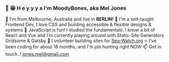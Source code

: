 ### 👋 😁   H e y y y a  I'm MoodyBones, aka Mel Jones

🐨  I'm from Melbourne, Australia and live in **BERLIN!**
💝  I'm a self-taught Frontend Dev, I love CSS and building accessible & flexible designs & systems
🌱  JavaScript is fun! I studied the fundamentals, I know a bit of React and Vue and I’m currently playing around with Static-Site Generators Gridsome & Gatsby
👐  I volunteer building sites for [Sea-Watch.org](https://github.com/sea-watch)
🔥  I've been coding for about 18 months, and I'm job hunting right NOW
📫  Get in touch..! jones.mel@gmail.com

<!--
**MoodyBones/MoodyBones** is a ✨ _special_ ✨ repository because its `README.md` (this file) appears on your GitHub profile.

Here are some ideas to get you started:

- 🔭 I’m currently working on ...
- 🌱 I’m currently learning ...
- 👯 I’m looking to collaborate on ...
- 🤔 I’m looking for help with ...
- 💬 Ask me about ...
- 📫 How to reach me: ...
- 😄 Pronouns: ...
- ⚡ Fun fact: ...
-->
